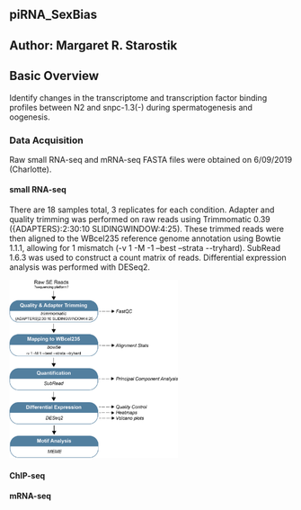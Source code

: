 ## piRNA_SexBias

## Author: Margaret R. Starostik

## Basic Overview
Identify changes in the transcriptome and transcription factor binding profiles between N2 and snpc-1.3(-) during spermatogenesis and oogenesis. 

### Data Acquisition
Raw small RNA-seq and mRNA-seq FASTA files were obtained on 6/09/2019 (Charlotte).

#### small RNA-seq
There are 18 samples total, 3 replicates for each condition.
<describe how small RNA-seq libraries were made> 
Adapter and quality trimming was performed on raw reads using Trimmomatic 0.39 ({ADAPTERS}:2:30:10 SLIDINGWINDOW:4:25). These trimmed reads were then aligned to the WBcel235 reference genome annotation using Bowtie 1.1.1, allowing for 1 mismatch (-v 1 -M -1 –best –strata --tryhard). SubRead 1.6.3 was used to construct a count matrix of reads. Differential expression analysis was performed with DESeq2. 

<img src="smallRNAseq_Workflow.png" alt="Workflow" width="300"/>


#### ChIP-seq

#### mRNA-seq

